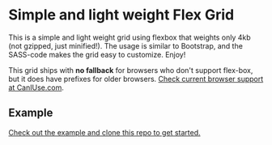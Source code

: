 # Simple and light weight Flex Grid
This is a simple and light weight grid using flexbox that weights only 4kb (not gzipped, just minified!). The usage is similar to Bootstrap, and the SASS-code makes the grid easy to customize. Enjoy!

This grid ships with **no fallback** for browsers who don't support flex-box, but it does have prefixes for older browsers. [Check current browser support at CanIUse.com](http://caniuse.com/#feat=flexbox).

## Example
[Check out the example and clone this repo to get started.](https://sigurdmw.github.io/lightweight-flex-grid/)

